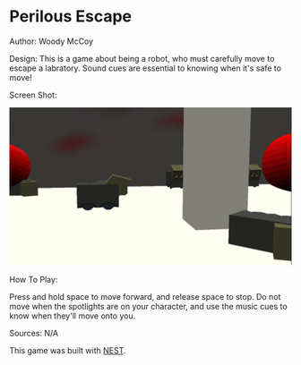 # Perilous Escape

Author: Woody McCoy

Design: This is a game about being a robot, who must carefully move to escape a labratory. Sound cues are essential to knowing when it's safe to move!

Screen Shot:

![Screen Shot](screenshot.png)

How To Play:

Press and hold space to move forward, and release space to stop. Do not move when the spotlights are on your character, and use the music cues to know when they'll move onto you.

Sources: N/A

This game was built with [NEST](NEST.md).

